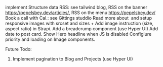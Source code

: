 implement Structure data
RSS: see tailwind blog, RSS on the banner https://pepelsbey.dev/articles/, RSS on the menu https://pepelsbey.dev/
Book a call with Cal.: see Gittings studdio
Read more about <Image> and setup responsive images with srcset and sizes + Add image instruction (size, aspect ratio) in Strapi.
Add a breadcrump component (use Hyper UI)
Add date to post card.
Show Hero headline when JS is disabled
Configiure priority and loading on Image components.

Future Todo:
1. Implement pagination to Blog and Projects (use Hyper UI)